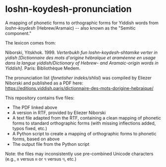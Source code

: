 # loshn-koydesh-pronunciation

A mapping of phonetic forms to orthographic forms for Yiddish words from *loshn-koydesh* (Hebrew/Aramaic) -- also known as the "Semitic component."

The lexicon comes from:

Niborski, Yitskhok. 1999. *Verterbukh fun loshn-koydesh-shtamike verter in yidish [Dictionnaire des mots d'origine hébraïque et araméenne en usage dans la langue yiddish/Dictionary of Hebrew- and Aramaic-origin words in Yiddish]*. Paris: Bibliothèque Medem.

The pronunciation list (*fonetisher indeks/shlisl*) was compiled by Eliezer Niborski and published as a PDF here: https://editions.yiddish.paris/dictionnaire-des-mots-dorigine-hebraique/

This repository contains five files:
* The PDF linked above
* A version in RTF, provided by Eliezer Niborski
* A text file adapted from the RTF, containing a clean mapping of phonetic forms to standard orthographic forms (with missing inflections added, typos fixed, etc.)
* A Python script to create a mapping of orthographic forms to phonetic forms, based on above
* The output file from the Python script

Note: the files may inconsistently use pre-combined Unicode characters (e.g., װ versus וו or ױ versus וי, etc.)
